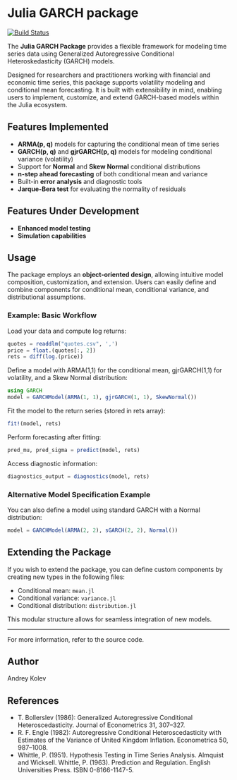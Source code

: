 # Julia GARCH package

[![Build Status](https://travis-ci.org/AndreyKolev/GARCH.jl.svg?branch=master)](https://travis-ci.org/AndreyKolev/GARCH.jl)

The **Julia GARCH Package** provides a flexible framework for modeling time series data using Generalized Autoregressive Conditional Heteroskedasticity (GARCH) models.

Designed for researchers and practitioners working with financial and economic time series, this package supports volatility modeling and conditional mean forecasting. It is built with extensibility in mind, enabling users to implement, customize, and extend GARCH-based models within the Julia ecosystem.


## Features Implemented

- **ARMA(p, q)** models for capturing the conditional mean of time series
- **GARCH(p, q)** and **gjrGARCH(p, q)** models for modeling conditional variance (volatility)
- Support for **Normal** and **Skew Normal** conditional distributions
- **n-step ahead forecasting** of both conditional mean and variance
- Built-in **error analysis** and diagnostic tools
- **Jarque-Bera test** for evaluating the normality of residuals


## Features Under Development

- **Enhanced model testing**
- **Simulation capabilities**


## Usage

The package employs an **object-oriented design**, allowing intuitive model composition, customization, and extension. Users can easily define and combine components for conditional mean, conditional variance, and distributional assumptions.

### Example: Basic Workflow

Load your data and compute log returns:

```julia
quotes = readdlm("quotes.csv", ',')
price = float.(quotes[:, 2])
rets = diff(log.(price))
```

Define a model with ARMA(1,1) for the conditional mean, gjrGARCH(1,1) for volatility, and a Skew Normal distribution:

```julia
using GARCH
model = GARCHModel(ARMA(1, 1), gjrGARCH(1, 1), SkewNormal())
```

Fit the model to the return series (stored in rets array):

```julia
fit!(model, rets)
```

Perform forecasting after fitting:

```julia
pred_mu, pred_sigma = predict(model, rets)
```

Access diagnostic information:

```julia
diagnostics_output = diagnostics(model, rets)
```


### Alternative Model Specification Example

You can also define a model using standard GARCH with a Normal distribution:

```julia
model = GARCHModel(ARMA(2, 2), sGARCH(2, 2), Normal())
```


## Extending the Package

If you wish to extend the package, you can define custom components by creating new types in the following files:
- Conditional mean: `mean.jl`
- Conditional variance: `variance.jl`
- Conditional distribution: `distribution.jl`

This modular structure allows for seamless integration of new models.

---

For more information, refer to the source code.

## Author
Andrey Kolev

## References
* T. Bollerslev (1986): Generalized Autoregressive Conditional Heteroscedasticity. Journal of Econometrics 31, 307–327.
* R. F. Engle (1982): Autoregressive Conditional Heteroscedasticity with Estimates of the Variance of United Kingdom Inflation. Econometrica 50, 987–1008.
* Whittle, P. (1951). Hypothesis Testing in Time Series Analysis. Almquist and Wicksell. Whittle, P. (1963). Prediction and Regulation. English Universities Press. ISBN 0-8166-1147-5.
